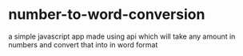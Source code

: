 # number-to-word-conversion
 a simple javascript app made using api which will take any amount in numbers and convert that into in word format 

